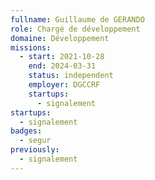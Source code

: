 ```yaml
---
fullname: Guillaume de GERANDO
role: Chargé de développement
domaine: Développement
missions:
  - start: 2021-10-28
    end: 2024-03-31
    status: independent
    employer: DGCCRF
    startups:
      - signalement
startups:
  - signalement
badges:
  - segur
previously:
  - signalement
---
```

